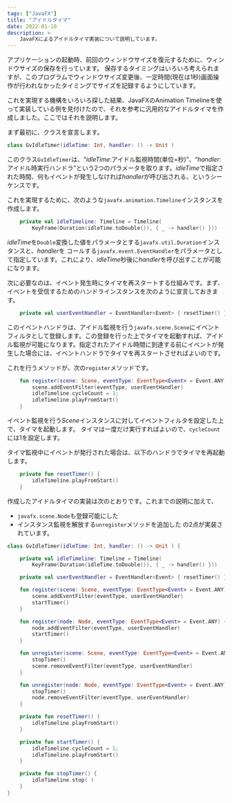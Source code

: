 ```yaml
---
tags: ["JavaFX"]
title: "アイドルタイマ"
date: 2022-01-10
description: >
    JavaFXによるアイドルタイマ実装について説明しています。
---
```


アプリケーションの起動時、前回のウィンドウサイズを復元するために、ウィンドウサイズの保存を行っています。
保存するタイミングはいろいろ考えられますが、このプログラムでウィンドウサイズ変更後、一定時間(現在は1秒)画面操作が行われなかったタイミングでサイズを記録するようにしています。

これを実現する機構をいろいろ探した結果、JavaFXのAnimation Timelineを使って実装している例を見付けたので、それを参考に汎用的なアイドルタイマを作成しました。ここではそれを説明します。

まず最初に、クラスを宣言します。
```kotlin
class GvIdleTimer(idleTime: Int, handler: () -> Unit )
```

このクラス`GvIdleTimer`は、“*idleTime*:アイドル監視時間(単位=秒)”、“*handler*:アイドル時実行ハンドラ”という2つのパラメータを取ります。*idleTime*で指定された時間、何もイベントが発生しなければ*handler*が呼び出される、というシーケンスです。

これを実現するために、次のような`javafx.animation.Timeline`インスタンスを作成します。
```kotlin
    private val idleTimeline: Timeline = Timeline(
        KeyFrame(Duration(idleTime.toDouble()), { _ -> handler() }))
```
*idleTime*を`Double`変換した値をパラメータとする`javafx.util.Duration`インスタンスと、*handler*を
コールする`javafx.event.EventHandler`をパラメータとして指定しています。これにより、*idleTime*秒後に*handler*を呼び出すことが可能になります。

次に必要なのは、イベント発生時にタイマを再スタートする仕組みです。まず、イベントを受信するためのハンドラインスタンスを次のように宣言しておきます。
```kotlin
    private val userEventHandler = EventHandler<Event> { resetTimer() }
```

このイベントハンドラは、アイドル監視を行う`javafx.scene.Scene`にイベントフィルタとして登録します。この登録を行った上でタイマを起動すれば、アイドル監視が可能になります。指定されたアイドル時間に到達する前にイベントが発生した場合には、イベントハンドラでタイマを再スタートさせればよいのです。

これを行うメソッドが、次の`register`メソッドです。
```kotlin
    fun register(scene: Scene, eventType: EventType<Event> = Event.ANY) {
        scene.addEventFilter(eventType, userEventHandler)
        idleTimeline.cycleCount = 1;
        idleTimeline.playFromStart()
    }
```
イベント監視を行う*Scene*インスタンスに対してイベントフィルタを設定した上で、タイマを起動します。
タイマは一度だけ実行すればよいので、`cycleCount`には1を設定します。

タイマ監視中にイベントが発行された場合は、以下のハンドラでタイマを再起動します。
```kotlin
    private fun resetTimer() {
        idleTimeline.playFromStart()
    }
```

作成したアイドルタイマの実装は次のとおりです。これまでの説明に加えて、
* `javafx.scene.Node`も登録可能にした
* インスタンス監視を解放する`unregister`メソッドを追加した
の2点が実装されています。

```kotlin
class GvIdleTimer(idleTime: Int, handler: () -> Unit ) {

    private val idleTimeline: Timeline = Timeline(
        KeyFrame(Duration(idleTime.toDouble()), { _ -> handler() }))

    private val userEventHandler = EventHandler<Event> { resetTimer() }

    fun register(scene: Scene, eventType: EventType<Event> = Event.ANY) {
        scene.addEventFilter(eventType, userEventHandler)
        startTimer()
    }

    fun register(node: Node, eventType: EventType<Event> = Event.ANY) {
        node.addEventFilter(eventType, userEventHandler)
        startTimer()
    }

    fun unregister(scene: Scene, eventType: EventType<Event> = Event.ANY) {
        stopTimer()
        scene.removeEventFilter(eventType, userEventHandler)
    }

    fun unregister(node: Node, eventType: EventType<Event> = Event.ANY) {
        stopTimer()
        node.removeEventFilter(eventType, userEventHandler)
    }

    private fun resetTimer() {
        idleTimeline.playFromStart()
    }

    private fun startTimer() {
        idleTimeline.cycleCount = 1;
        idleTimeline.playFromStart()
    }

    private fun stopTimer() {
        idleTimeline.stop( ) 
    }
}
```